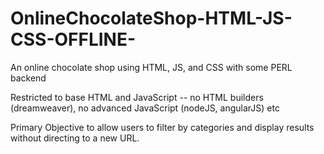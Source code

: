 # OnlineChocolateShop-HTML-JS-CSS-OFFLINE-
<OFFLINE>An online chocolate shop using HTML, JS, and CSS with some PERL backend

Restricted to base HTML and JavaScript -- no HTML builders (dreamweaver), no advanced JavaScript (nodeJS, angularJS) etc

Primary Objective to allow users to filter by categories and display results without directing to a new URL.
